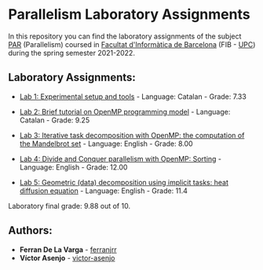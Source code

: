# Parallelism Laboratory Assignments
In this repository you can find the laboratory assignments of the subject [PAR](https://www.fib.upc.edu/ca/estudis/graus/grau-en-enginyeria-informatica/pla-destudis/assignatures/PAR) (Parallelism) coursed in [Facultat d'Informàtica de Barcelona](https://www.fib.upc.edu) (FIB - [UPC](http://www.upc.edu/ca)) during the spring semester 2021-2022.

## Laboratory Assignments:

* [Lab 1: Experimental setup and tools](https://github.com/ferranjrr/Parallelism-Laboratory-Assignments/tree/main/Lab%201:%20Experimental%20setup%20and%20tools) - Language: Catalan - Grade: 7.33

* [Lab 2: Brief tutorial on OpenMP programming model](https://github.com/ferranjrr/Parallelism-Laboratory-Assignments/tree/main/Lab%202:%20Brief%20tutorial%20on%20OpenMP%20programming%20model) - Language: Catalan - Grade: 9.25

* [Lab 3: Iterative task decomposition with OpenMP: the computation of the Mandelbrot set](https://github.com/ferranjrr/Parallelism-Laboratory-Assignments/tree/main/Lab%203:%20Iterative%20task%20decomposition%20with%20OpenMP:%20the%20computation%20of%20the%20Mandelbrot%20set) - Language: English - Grade: 8.00

* [Lab 4: Divide and Conquer parallelism with OpenMP: Sorting](https://github.com/ferranjrr/Parallelism-Laboratory-Assignments/tree/main/Lab%204:%20Divide%20and%20Conquer%20parallelism%20with%20OpenMP:%20Sorting) - Language: English - Grade: 12.00

* [Lab 5: Geometric (data) decomposition using implicit tasks: heat diffusion equation](https://github.com/ferranjrr/Parallelism-Laboratory-Assignments/tree/main/Lab%205:%20Geometric%20(data)%20decomposition%20using%20implicit%20tasks:%20heat%20diffusion%20equation) - Language: English - Grade: 11.4

Laboratory final grade: 9.88 out of 10.

## Authors:

* **Ferran De La Varga** - [ferranjrr](https://github.com/ferranjrr)
* **Víctor Asenjo** - [victor-asenjo](https://github.com/victor-asenjo)
